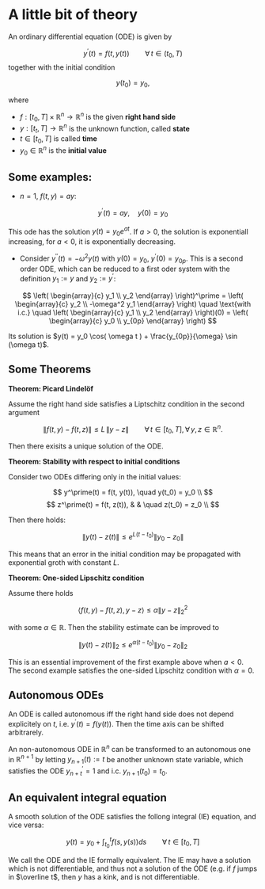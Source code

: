 # A little bit of theory

An ordinary differential equation (ODE) is given by

$$
y^\prime (t) = f(t,y(t)) \qquad \forall \, t \in (t_0, T)
$$
together with the initial condition

$$
y(t_0) = y_0,
$$

where
* $f : [t_0, T] \times {\mathbb R}^n \rightarrow {\mathbb R}^n$ is the given **right hand side**
* $y : [t_t, T] \rightarrow {\mathbb R}^n$ is the unknown function, called **state**
* $t \in [t_0, T]$ is called **time**
* $y_0 \in {\mathbb R}^n$ is the **initial value**


## Some examples:

* $n = 1$, $f(t,y) = a y$:

$$
y^\prime(t) = a y, \quad y(0) = y_0
$$

This ode has the solution $y(t) = y_0 e^{a t}$. If $a > 0$, the solution is exponentiall increasing,
for $a < 0$, it is exponentially decreasing.


* Consider $y^{\prime \prime}(t) = -\omega^2 y(t)$ with $y(0) = y_0$, $y^\prime(0) = y_{0p}$. This is a second order
ODE, which can be reduced to a first oder system with the definition $y_1 := y$ and $y_2 := y^\prime$:

$$
\left( \begin{array}{c} y_1 \\ y_2 \end{array} \right)^\prime =
\left( \begin{array}{c} y_2 \\ -\omega^2 y_1 \end{array} \right) 
\quad \text{with i.c.} \quad
\left( \begin{array}{c} y_1 \\ y_2 \end{array} \right)(0) =
\left( \begin{array}{c} y_0 \\ y_{0p} \end{array} \right) 
$$

Its solution is $y(t) = y_0 \cos( \omega t ) + \frac{y_{0p}}{\omega} \sin (\omega t)$.


## Some Theorems

**Theorem: Picard Lindelöf**

Assume the right hand side satisfies a Liptschitz condition in the second argument

$$
\| f(t, y) - f(t, z) \| \leq L \, \| y - z \| \qquad \forall \, t \in [t_0, T], \, \forall \, y,z \in {\mathbb R}^n.
$$

Then there exisits a unique solution of the ODE.

**Theorem: Stability with respect to initial conditions**

Consider two ODEs differing only in the initial values:

$$
y^\prime(t) = f(t, y(t)), \quad y(t_0) = y_0 \\
$$
$$
z^\prime(t) = f(t, z(t)), & & \quad z(t_0) = z_0 \\
$$

Then there holds:

$$
\| y(t) - z(t) \| \leq e^{L (t-t_0)} \| y_0 - z_0 \|
$$

This means that an error in the initial condition may be propagated with exponential groth with constant $L$.


**Theorem: One-sided Lipschitz condition**

Assume there holds

$$
\left< f(t,y)-f(t,z), y-z \right> \leq \alpha \| y - z \|_2^2
$$

with some $\alpha \in {\mathbb R}$. Then the stability estimate can be improved to

$$
\| y(t) - z(t) \|_2 \leq e^{\alpha (t-t_0)} \| y_0 - z_0 \|_2
$$

This is an essential improvement of the first example above when $a < 0$. The second example satisfies the one-sided Lipschitz condition with $\alpha = 0$.



## Autonomous ODEs

An ODE is called autonomous iff the right hand side does not depend explicitely on $t$, i.e.
$y^\prime(t) = f(y(t))$. Then the time axis can be shifted arbitrarely.

An non-autonomous ODE in ${\mathbb R}^n$ can be transformed to an autonomous one in
${\mathbb R}^{n+1}$ by letting $y_{n+1}(t) := t$ be another unknown state variable, which satisfies
the ODE $y_{n+t}^\prime = 1$ and i.c. $y_{n+1}(t_0) = t_0$.

## An equivalent integral equation

A smooth solution of the ODE satisfies the follong integral (IE) equation, and vice versa:

$$
y(t) = y_0 + \int_{t_0}^t f(s, y(s)) ds \qquad \forall \, t \in [t_0, T]
$$

We call the ODE and the IE formally equivalent. The IE may have a solution which is not differentiable,
and thus not a solution of the ODE (e.g. if $f$ jumps in $\overline t$, then $y$ has a kink, and is not differentiable.

